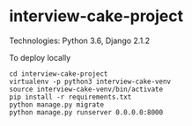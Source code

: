 # interview-cake-project

Technologies: Python 3.6, Django 2.1.2

To deploy locally
```
cd interview-cake-project
virtualenv -p python3 interview-cake-venv
source interview-cake-venv/bin/activate
pip install -r requirements.txt
python manage.py migrate
python manage.py runserver 0.0.0.0:8000
```
